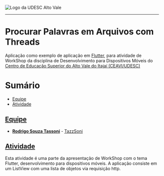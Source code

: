 <!-- Visualizador online: https://stackedit.io/ -->
 ![Logo da UDESC Alto Vale](http://www1.udesc.br/imagens/id_submenu/2019/marca_alto_vale_horizontal_assinatura_rgb_01.jpg)

---

# Procurar Palavras em Arquivos com Threads

Aplicação como exemplo de aplicação em [Flutter](https://flutter.dev), para atividade de WorkShop da disciplina de Desenvolvimento para Dispositivos Móveis do [Centro de Educação Superior do Alto Vale do Itajaí (CEAVI/UDESC)](https://www.udesc.br/ceavi)<br>

# Sumário
* [Equipe](#equipe)
* [Atividade](#atividade)

## [Equipe](#equipe)
 - [**Rodrigo Souza Tassoni**](mailto:tazzsoni@gmail.com) - [TazzSoni](https://github.com/tazzsoni)
 
## [Atividade](#atividade)

Esta atividade é uma parte da apresentação de WorkShop com o tema Flutter, desenvolvimento para dispositivos móveis. A aplicação consiste em um ListView com uma lista de objetos via requisição http.<br>

